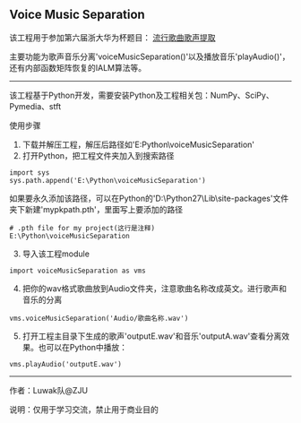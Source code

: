 Voice Music Separation
--------

该工程用于参加第六届浙大华为杯题目：
[流行歌曲歌声提取](http://paas-developer.huawei.com/competition#!/competition/subjects/551234f01bd7a2a52753d995)

主要功能为歌声音乐分离'voiceMusicSeparation()'以及播放音乐'playAudio()'，还有内部函数矩阵恢复的IALM算法等。

--------

该工程基于Python开发，需要安装Python及工程相关包：NumPy、SciPy、Pymedia、stft

使用步骤

1. 下载并解压工程，解压后路径如'E:Python\voiceMusicSeparation'
2. 打开Python，把工程文件夹加入到搜索路径
```
import sys
sys.path.append('E:\Python\voiceMusicSeparation')
```
如果要永久添加该路径，可以在Python的'D:\Python27\Lib\site-packages'文件夹下新建'mypkpath.pth'，里面写上要添加的路径
```
# .pth file for my project(这行是注释)
E:\Python\voiceMusicSeparation
```
3. 导入该工程module
```
import voiceMusicSeparation as vms
```
4. 把你的wav格式歌曲放到Audio文件夹，注意歌曲名称改成英文。进行歌声和音乐的分离
```
vms.voiceMusicSeparation('Audio/歌曲名称.wav')
```
5. 打开工程主目录下生成的歌声'outputE.wav'和音乐'outputA.wav'查看分离效果。也可以在Python中播放：
```
vms.playAudio('outputE.wav')
```

- - -

作者：Luwak队@ZJU

说明：仅用于学习交流，禁止用于商业目的
